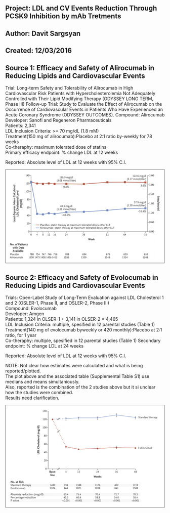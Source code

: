 ## Project: LDL and CV Events Reduction Through PCSK9 Inhibition by mAb Tretments   
## Author: Davit Sargsyan
## Created: 12/03/2016

## Source 1: Efficacy and Safety of Alirocumab in Reducing Lipids and Cardiovascular Events  

Trial: Long-term Safety and Tolerability of Alirocumab in High Cardiovascular Risk Patients with Hypercholesterolemia Not Adequately Controlled with Their Lipid Modifying Therapy (ODYSSEY LONG TERM, Phase III)
Follow-up Trial: Study to Evaluate the Effect of Alirocumab on the Occurrence of Cardiovascular Events in Patients Who Have Experienced an Acute Coronary Syndrome (ODYSSEY OUTCOMES).
Compound: Alirocumab  
Developer: Sanofi and Regeneron Pharmaceuticals  
Patients: 2,341  
LDL Inclusion Criteria: >= 70 mg/dL (1.8 mM)  
Treatment(150 mg of alirocumab):Placebo at 2:1 ratio by-weekly for 78 weeks     
Co-theraphy: maximum tolerated dose of statins  
Primary efficacy endpoint: % change LDL at 12 weeks  

Reported: Absolute level of LDL at 12 weeks with 95% C.I. 

![Alt text](media/alirocumab_plot.tif?raw=true "Title")  

## Source 2: Efficacy and Safety of Evolocumab in Reducing Lipids and Cardiovascular Events

Trials: Open-Label Study of Long-Term Evaluation against LDL Cholesterol 1 and 2 (OSLER-1, Phase II, and OSLER-2, Phase III)  
Compound: Evolocumab  
Developer: Amgen  
Patients: 1,324 in OLSER-1 + 3,141 in OLSER-2 = 4,465  
LDL Inclusion Criteria: multiple, spesified in 12 parental studies (Table 1)  
Treatment(140 mg of evolocumab byweekly or 420 monthly):Placebo at 2:1 ratio, for 1 year  
Co-theraphy: multiple, spesified in 12 parental studies (Table 1) 
Secondary endpoint: % change LDL at 24 weeks 

Reported: Absolute level of LDL at 12 weeks with 95% C.I.  

NOTE: Not clear how estimates were calculated and what is being reported/plotted.    
The plot above and the associated table (Supplemental Table S1) use medians and means simultaniously.  
Also, reported is the combination of the 2 studies above but it si unclear how the studies were combined.  
Results need clarification. 

![Alt text](media/evolocumab_plot.tif?raw=true "Title")  